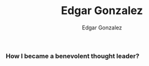 ﻿---
title: Edgar Gonzalez
preview: From zero to hero
isDraft: true
author: Edgar Gonzalez
---

### How I became a benevolent thought leader?
